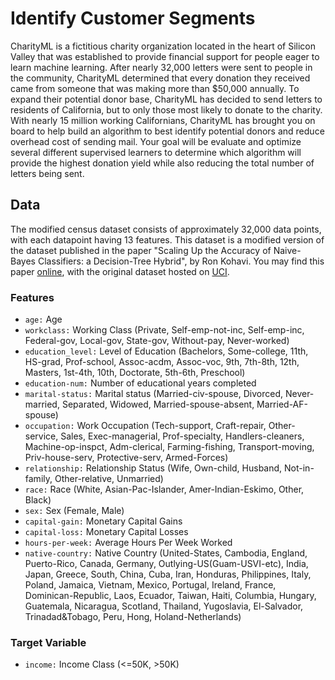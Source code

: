 # Identify Customer Segments
CharityML is a fictitious charity organization located in the heart of Silicon Valley that was established to provide financial support for people eager to learn machine learning. After nearly 32,000 letters were sent to people in the community, CharityML determined that every donation they received came from someone that was making more than $50,000 annually. To expand their potential donor base, CharityML has decided to send letters to residents of California, but to only those most likely to donate to the charity. With nearly 15 million working Californians, CharityML has brought you on board to help build an algorithm to best identify potential donors and reduce overhead cost of sending mail. Your goal will be evaluate and optimize several different supervised learners to determine which algorithm will provide the highest donation yield while also reducing the total number of letters being sent.
## Data
The modified census dataset consists of approximately 32,000 data points, with each datapoint having 13 features. This dataset is a modified version of the dataset published in the paper "Scaling Up the Accuracy of Naive-Bayes Classifiers: a Decision-Tree Hybrid", by Ron Kohavi. You may find this paper [online](https://www.aaai.org/Papers/KDD/1996/KDD96-033.pdf), with the original dataset hosted on [UCI](https://archive.ics.uci.edu/ml/datasets/Census+Income).
### Features
- `age:` Age
- `workclass:` Working Class (Private, Self-emp-not-inc, Self-emp-inc, Federal-gov, Local-gov, State-gov, Without-pay, Never-worked)
- `education_level:` Level of Education (Bachelors, Some-college, 11th, HS-grad, Prof-school, Assoc-acdm, Assoc-voc, 9th, 7th-8th, 12th, Masters, 1st-4th, 10th, Doctorate, 5th-6th, Preschool)
- `education-num:` Number of educational years completed
- `marital-status:` Marital status (Married-civ-spouse, Divorced, Never-married, Separated, Widowed, Married-spouse-absent, Married-AF-spouse)
- `occupation:` Work Occupation (Tech-support, Craft-repair, Other-service, Sales, Exec-managerial, Prof-specialty, Handlers-cleaners, Machine-op-inspct, Adm-clerical, Farming-fishing, Transport-moving, Priv-house-serv, Protective-serv, Armed-Forces)
- `relationship:` Relationship Status (Wife, Own-child, Husband, Not-in-family, Other-relative, Unmarried)
- `race:` Race (White, Asian-Pac-Islander, Amer-Indian-Eskimo, Other, Black)
- `sex:` Sex (Female, Male)
- `capital-gain:` Monetary Capital Gains
- `capital-loss:` Monetary Capital Losses
- `hours-per-week:` Average Hours Per Week Worked
- `native-country:` Native Country (United-States, Cambodia, England, Puerto-Rico, Canada, Germany, Outlying-US(Guam-USVI-etc), India, Japan, Greece, South, China, Cuba, Iran, Honduras, Philippines, Italy, Poland, Jamaica, Vietnam, Mexico, Portugal, Ireland, France, Dominican-Republic, Laos, Ecuador, Taiwan, Haiti, Columbia, Hungary, Guatemala, Nicaragua, Scotland, Thailand, Yugoslavia, El-Salvador, Trinadad&Tobago, Peru, Hong, Holand-Netherlands)
### Target Variable
- `income:` Income Class (<=50K, >50K)
